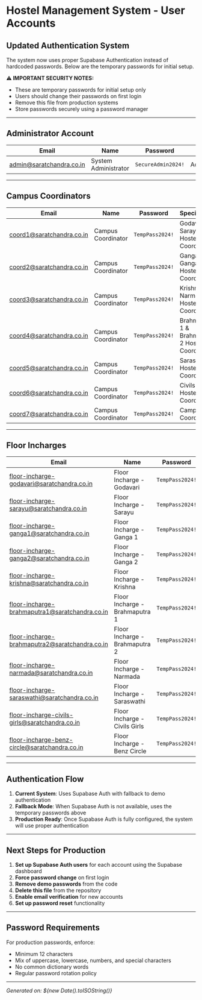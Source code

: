 # Hostel Management System - User Accounts

## Updated Authentication System

The system now uses proper Supabase Authentication instead of hardcoded passwords. Below are the temporary passwords for initial setup.

**⚠️ IMPORTANT SECURITY NOTES:**
- These are temporary passwords for initial setup only
- Users should change their passwords on first login
- Remove this file from production systems
- Store passwords securely using a password manager

---

## Administrator Account

| Email | Name | Password | Role |
|-------|------|----------|------|
| admin@saratchandra.co.in | System Administrator | `SecureAdmin2024!` | Administrator |

---

## Campus Coordinators

| Email | Name | Password | Specialization |
|-------|------|----------|----------------|
| coord1@saratchandra.co.in | Campus Coordinator | `TempPass2024!` | Godavari & Sarayu Hostels Coordinator |
| coord2@saratchandra.co.in | Campus Coordinator | `TempPass2024!` | Ganga 1 & Ganga 2 Hostels Coordinator |
| coord3@saratchandra.co.in | Campus Coordinator | `TempPass2024!` | Krishna & Narmada Hostels Coordinator |
| coord4@saratchandra.co.in | Campus Coordinator | `TempPass2024!` | Brahmaputra 1 & Brahmaputra 2 Hostels Coordinator |
| coord5@saratchandra.co.in | Campus Coordinator | `TempPass2024!` | Saraswathi Hostel Coordinator |
| coord6@saratchandra.co.in | Campus Coordinator | `TempPass2024!` | Civils Lt Girls Hostel Coordinator |
| coord7@saratchandra.co.in | Campus Coordinator | `TempPass2024!` | Campus Coordinator |

---

## Floor Incharges

| Email | Name | Password | Hostel |
|-------|------|----------|--------|
| floor-incharge-godavari@saratchandra.co.in | Floor Incharge - Godavari | `TempPass2024!` | Godavari Hostel |
| floor-incharge-sarayu@saratchandra.co.in | Floor Incharge - Sarayu | `TempPass2024!` | Sarayu Hostel |
| floor-incharge-ganga1@saratchandra.co.in | Floor Incharge - Ganga 1 | `TempPass2024!` | Ganga 1 Hostel |
| floor-incharge-ganga2@saratchandra.co.in | Floor Incharge - Ganga 2 | `TempPass2024!` | Ganga 2 Hostel |
| floor-incharge-krishna@saratchandra.co.in | Floor Incharge - Krishna | `TempPass2024!` | Krishna Hostel |
| floor-incharge-brahmaputra1@saratchandra.co.in | Floor Incharge - Brahmaputra 1 | `TempPass2024!` | Brahmaputra 1 Hostel |
| floor-incharge-brahmaputra2@saratchandra.co.in | Floor Incharge - Brahmaputra 2 | `TempPass2024!` | Brahmaputra 2 Hostel |
| floor-incharge-narmada@saratchandra.co.in | Floor Incharge - Narmada | `TempPass2024!` | Narmada Hostel |
| floor-incharge-saraswathi@saratchandra.co.in | Floor Incharge - Saraswathi | `TempPass2024!` | Saraswathi Hostel |
| floor-incharge-civils-girls@saratchandra.co.in | Floor Incharge - Civils Girls | `TempPass2024!` | Civils Lt Girls Hostel |
| floor-incharge-benz-circle@saratchandra.co.in | Floor Incharge - Benz Circle | `TempPass2024!` | Benz Circle Hostel |

---

## Authentication Flow

1. **Current System**: Uses Supabase Auth with fallback to demo authentication
2. **Fallback Mode**: When Supabase Auth is not available, uses the temporary passwords above
3. **Production Ready**: Once Supabase Auth is fully configured, the system will use proper authentication

---

## Next Steps for Production

1. **Set up Supabase Auth users** for each account using the Supabase dashboard
2. **Force password change** on first login
3. **Remove demo passwords** from the code
4. **Delete this file** from the repository
5. **Enable email verification** for new accounts
6. **Set up password reset** functionality

---

## Password Requirements

For production passwords, enforce:
- Minimum 12 characters
- Mix of uppercase, lowercase, numbers, and special characters
- No common dictionary words
- Regular password rotation policy

---

*Generated on: ${new Date().toISOString()}* 